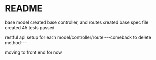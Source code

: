 # README
base model created
base controller, and routes created
base spec file created
45 tests passed

restful api setup for each model/controller/route
---comeback to delete method---

moving to front end for now
